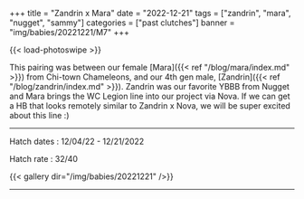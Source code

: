 +++
title = "Zandrin x Mara"
date = "2022-12-21"
tags = ["zandrin", "mara", "nugget", "sammy"]
categories = ["past clutches"]
banner = "img/babies/20221221/M7"
+++

{{< load-photoswipe >}}

This pairing was between our female [Mara]({{< ref "/blog/mara/index.md" >}}) from Chi-town Chameleons, and our 4th gen male, [Zandrin]({{< ref "/blog/zandrin/index.md" >}}). Zandrin was our favorite YBBB from Nugget and Mara brings the WC Legion line into our project via Nova. If we can get a HB that looks remotely similar to Zandrin x Nova, we will be super excited about this line :)

---

Hatch dates
: 12/04/22 - 12/21/2022

Hatch rate
: 32/40

{{< gallery dir="/img/babies/20221221" />}}

---


